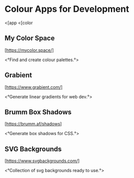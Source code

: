 # Colour Apps for Development
<[app
<[color

## My Color Space
[https://mycolor.space/]

<°Find and create colour palettes.°>

## Grabient
[https://www.grabient.com/]

<°Generate linear gradients for web dev.°>

## Brumm Box Shadows
[https://brumm.af/shadows]

<°Generate box shadows for CSS.°>

## SVG Backgrounds
[https://www.svgbackgrounds.com/]

<°Collection of svg backgrounds ready to use.°>
